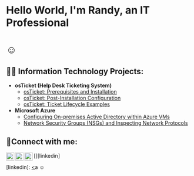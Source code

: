 <h1>Hello World, I'm Randy, an IT Professional<h1> <a href=(https://www.linkedin.com/in/randy-carranza-3a9920282/)]()></a>☺</h1>

<h2>👨‍💻 Information Technology Projects:</h2>

- <b>osTicket (Help Desk Ticketing System)</b>
  - [osTicket: Prerequisites and Installation](https://github.com/joshmadakorcc/osticket-prereqs)
  - [osTicket: Post-Installation Configuration](https://github.com/joshmadakorcc/post-install-config)
  - [osTicket: Ticket Lifecycle Examples](https://github.com/joshmadakorcc/ticket-lifecycle)
- <b>Microsoft Azure</b>
  - [Configuring On-premises Active Directory within Azure VMs](https://github.com/joshmadakorcc/configure-ad)
  - [Network Security Groups (NSGs) and Inspecting Network Protocols](https://github.com/joshmadakorcc/azure-network-protocols)

<h2>🤳Connect with me:</h2>

[<img align="left" alt="Josh | Twitter" width="22px" src="https://cdn.jsdelivr.net/npm/simple-icons@v3/icons/twitter.svg" />][twitter]
[<img align="left" alt="Josh | LinkedIn" width="22px" src="https://cdn.jsdelivr.net/npm/simple-icons@v3/icons/linkedin.svg" />][linkedin]
[<img align="left" alt="Josh | Instagram" width="22px" src="https://cdn.jsdelivr.net/npm/simple-icons@v3/icons/instagram.svg" />][instagram]

[twitter]: https://twitter.com/Josh
[instagram]: https://www.instagram.com/Josh
[linkedin]: [<](https://www.linkedin.com/in/randy-carranza-3a9920282/)a </a>☺</h1>
